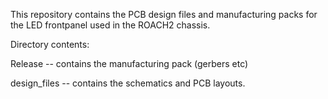 This repository contains the PCB design files and manufacturing packs for the LED frontpanel used in the ROACH2 chassis.


Directory contents:


Release -- contains the manufacturing pack (gerbers etc)

design_files -- contains the schematics and PCB layouts.
